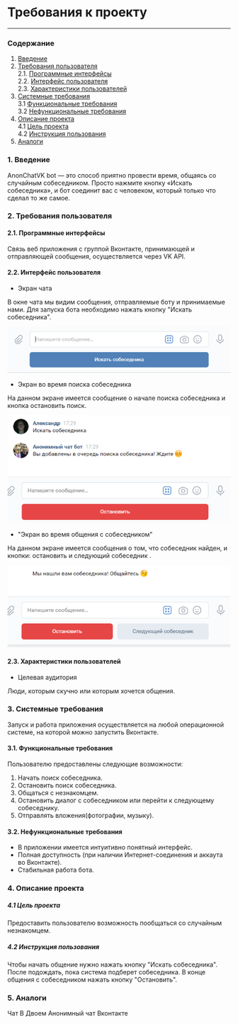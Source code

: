 # Требования к проекту
---
### Содержание
1. [Введение](#1)
2. [Требования пользователя](#2) <br>
  2.1. [Программные интерфейсы](#2.1) <br>
  2.2. [Интерфейс пользователя](#2.2) <br>
  2.3. [Характеристики пользователей](#2.3) <br>
3. [Системные требования](#3) <br>
  3.1 [Функциональные требования](#3.1) <br>
  3.2 [Нефункциональные требования](#3.2) <br>
4. [Описание проекта](#4) <br>
	4.1 [Цель проекта](#4.1) <br>
	4.2 [Инструкция пользования](#4.2) <br>
5. [Аналоги](#5) <br>

### 1. Введение <a name="1"></a>
AnonChatVK bot — это способ приятно провести время, общаясь со случайным собеседником. Просто нажмите кнопку «Искать собеседника», и бот соединит вас с человеком, который только что сделал то же самое.

### 2. Требования пользователя <a name="2"></a>
#### 2.1. Программные интерфейсы <a name="2.1"></a>
Связь веб приложения с группой Вконтакте, принимающей и отправляющей сообщения, осуществляется через VK API. 


#### 2.2. Интерфейс пользователя <a name="2.2"></a>
  
- Экран чата

В окне чата мы видим сообщения, отправляемые боту и принимаемые нами. Для запуска бота необходимо нажать кнопку "Искать собеседника".

  ![Start](https://github.com/GaponTV/AnonChatVK/blob/master/Images/Start.PNG)
  
- Экран во время поиска собеседника

На данном экране имеется сообщение о начале поиска собеседника и кнопка остановить поиск.

  ![Search](https://github.com/GaponTV/AnonChatVK/blob/master/Images/Search.PNG)
  
- "Экран во время общения с собеседником"

На данном экране имеется сообщения о том, что собеседник найден, и кнопки: остановить и следующий собеседник .

  ![UserFound](https://github.com/GaponTV/AnonChatVK/blob/master/Images/UserFound.PNG)

#### 2.3. Характеристики пользователей <a name="2.3"></a>
- Целевая аудитория

Люди, которым скучно или которым хочется общения.

### 3. Системные требования <a name="3"></a>
Запуск и работа приложения осуществляется на любой операционной системе, на которой можно запустить Вконтакте.
#### 3.1. Функциональные требования <a name="3.1"></a>
Пользователю предоставлены следующие возможности:
   1. Начать поиск собеседника.
   2. Остановить поиск собеседника.
   3. Общаться с незнакомцем.
   4. Остановить диалог с собеседником или перейти к следующему собеседнику.
   5. Отправлять вложения(фотографии, музыку).

#### 3.2. Нефункциональные требования <a name="3.2"></a>
- В приложении имеется интуитивно понятный интерфейс.
- Полная доступность (при наличии Интернет-соединения и аккаута во Вконтакте).
- Стабильная работа бота.

### 4. Описание проекта <a name="4"></a>
  ##### 4.1 Цель проекта <a name="4.1"></a>
Предоставить пользователю возможность пообщаться со случайным незнакомцем.
  ##### 4.2 Инструкция пользования <a name="4.2"></a>
  Чтобы начать общение нужно нажать кнопку "Искать собеседника". После подождать, пока система подберет собеседника. В конце общения с собеседником нажать кнопку "Остановить".
 
### 5. Аналоги <a name="5"></a>
Чат В Двоем
Анонимный чат Вконтакте
